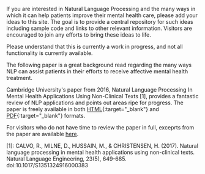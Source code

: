 If you are interested in Natural Language Processing and the many ways in which it can help patients improve their mental health care, please add your ideas to this site.  The goal is to provide a central repository for such ideas including sample code and links to other relevant information. Visitors are encouraged to join any efforts to bring these ideas to life.

Please understand that this is currently a work in progress, and not all functionality is currently available.

The following paper is a great background read regarding the many ways NLP can assist patients in their efforts to receive affective mental health treatment.

Cambridge University's paper from 2016, Natural Language Processing In Mental Health Applications Using Non-Clinical Texts [1], provides a fantastic review of NLP applications and points out areas ripe for progress.  The paper is freely available in both [HTML](https://www.cambridge.org/core/journals/natural-language-engineering/article/natural-language-processing-in-mental-health-applications-using-nonclinical-texts/32645FFCFD37C67DA62CA06DB66EB2F4/core-reader#sec2-1){:target="_blank"} and [PDF](https://www.cambridge.org/core/services/aop-cambridge-core/content/view/32645FFCFD37C67DA62CA06DB66EB2F4/S1351324916000383a.pdf/natural_language_processing_in_mental_health_applications_using_nonclinical_texts.pdf){:target="_blank"} formats.   

For visitors who do not have time to review the paper in full, exceprts from the paper are available [here](https://c293824.github.io/https-nlpformentalhealth.me/KEYPOINTS.md). 










[1]: 
CALVO, R., MILNE, D., HUSSAIN, M., & CHRISTENSEN, H. (2017). Natural language processing in mental health applications using non-clinical texts. Natural Language Engineering, 23(5), 649-685. doi:10.1017/S1351324916000383
